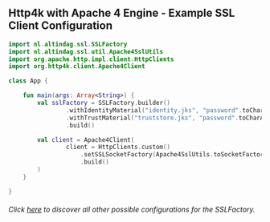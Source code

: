 ## Http4k with Apache 4 Engine - Example SSL Client Configuration

```kotlin
import nl.altindag.ssl.SSLFactory
import nl.altindag.ssl.util.Apache4SslUtils
import org.apache.http.impl.client.HttpClients
import org.http4k.client.Apache4Client

class App {

    fun main(args: Array<String>) {
        val sslFactory = SSLFactory.builder()
                .withIdentityMaterial("identity.jks", "password".toCharArray())
                .withTrustMaterial("truststore.jks", "password".toCharArray())
                .build()

        val client = Apache4Client(
                client = HttpClients.custom()
                    .setSSLSocketFactory(Apache4SslUtils.toSocketFactory(sslFactory))
                    .build()
        )
    }

}
```
###### Click [here](../usage.html) to discover all other possible configurations for the SSLFactory.